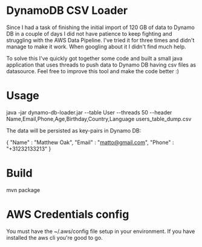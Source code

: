 # DynamoDB CSV Loader

Since I had a task of finishing the initial import of 120 GB of data to Dynamo DB in a couple of days I did not have patience 
to keep fighting and struggling with the AWS Data Pipeline. I've tried it for three times and didn't manage to make it work.
When googling about it I didn't find much help.

To solve this I've quickly got together some code and built a small java application that uses threads to push data to Dynamo DB having csv files as
datasource. Feel free to improve this tool and make the code better :)

# Usage

 java -jar dynamo-db-loader.jar --table User --threads 50 --header Name,Email,Phone,Age,Birthday,Country,Language users_table_dump.csv

The data will be persisted as key-pairs in Dynamo DB:

{ "Name" : "Matthew Oak", "Email" : "matto@gmail.com", "Phone" : "+31232133213" }	 

# Build

mvn package

# AWS Credentials config

You must have the ~/.aws/config file setup in your environment. If you have installed the aws cli you're good to go.